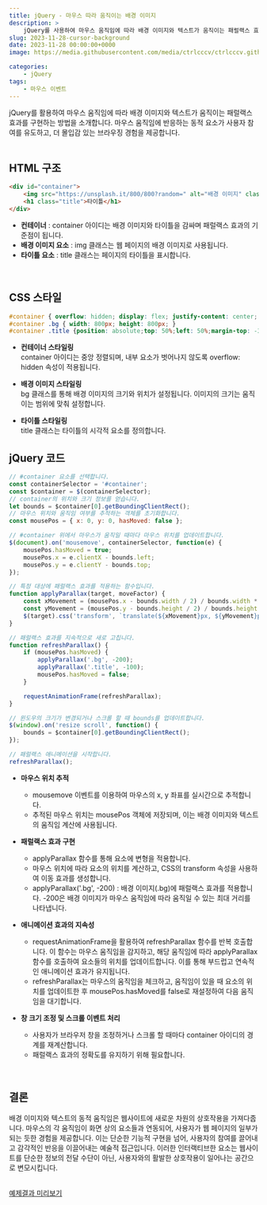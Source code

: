 ```yaml
---
title: jQuery - 마우스 따라 움직이는 배경 이미지
description: >  
    jQuery를 사용하여 마우스 움직임에 따라 배경 이미지와 텍스트가 움직이는 패럴랙스 효과를 구현하는 방법을 설명합니다. 이러한 인터랙티브 요소는 사용자 참여를 유도하고 웹사이트를 보다 몰입감 있는 공간으로 만듭니다.  
slug: 2023-11-28-cursor-background
date: 2023-11-28 00:00:00+0000
image: https://media.githubusercontent.com/media/ctrlcccv/ctrlcccv.github.io/master/assets/img/post/2023-11-28-cursor-background2.webp

categories:
    - jQuery
tags:
    - 마우스 이벤트
---
```

jQuery를 활용하여 마우스 움직임에 따라 배경 이미지와 텍스트가 움직이는 패럴랙스 효과를 구현하는 방법을 소개합니다.
마우스 움직임에 반응하는 동적 요소가 사용자 참여를 유도하고, 더 몰입감 있는 브라우징 경험을 제공합니다.  
<br>

## HTML 구조
```html
<div id="container">
    <img src="https://unsplash.it/800/800?random=" alt="배경 이미지" class="bg">
    <h1 class="title">타이틀</h1>
</div>
```
* **컨테이너** : container 아이디는 배경 이미지와 타이틀을 감싸며 패럴랙스 효과의 기준점이 됩니다.
* **배경 이미지 요소** : img 클래스는 웹 페이지의 배경 이미지로 사용됩니다.
* **타이틀 요소** : title 클래스는 페이지의 타이틀을 표시합니다.  

<br>

## CSS 스타일
```css
#container { overflow: hidden; display: flex; justify-content: center; align-items: center; position: relative; width: 600px; height: 600px; margin: 50px auto 0; } 
#container .bg { width: 800px; height: 800px; } 
#container .title {position: absolute;top: 50%;left: 50%;margin-top: -33px;margin-left: -63px;font-size: 46px; font-weight: 700;color: #fff; text-shadow: 0 0 10px rgba(0, 0, 0, 0.4); }
```
* **컨테이너 스타일링**   
container 아이디는 중앙 정렬되며, 내부 요소가 벗어나지 않도록 overflow: hidden 속성이 적용됩니다.

* **배경 이미지 스타일링**  
bg 클래스를 통해 배경 이미지의 크기와 위치가 설정됩니다. 이미지의 크기는 움직이는 범위에 맞춰 설정합니다.

* **타이틀 스타일링**  
title 클래스는 타이틀의 시각적 요소를 정의합니다.

<script async src="https://pagead2.googlesyndication.com/pagead/js/adsbygoogle.js?client=ca-pub-8535540836842352" crossorigin="anonymous"></script>
<ins class="adsbygoogle"
     style="display:block; text-align:center;"
     data-ad-layout="in-article"
     data-ad-format="fluid"
     data-ad-client="ca-pub-8535540836842352"
     data-ad-slot="2974559225"></ins>
<script>
     (adsbygoogle = window.adsbygoogle || []).push({});
</script>

## jQuery 코드
```js
// #container 요소를 선택합니다.
const containerSelector = '#container';
const $container = $(containerSelector);
// container의 위치와 크기 정보를 얻습니다.
let bounds = $container[0].getBoundingClientRect();
// 마우스 위치와 움직임 여부를 추적하는 객체를 초기화합니다.
const mousePos = { x: 0, y: 0, hasMoved: false };

// #container 위에서 마우스가 움직일 때마다 마우스 위치를 업데이트합니다.
$(document).on('mousemove', containerSelector, function(e) {
    mousePos.hasMoved = true;
    mousePos.x = e.clientX - bounds.left;
    mousePos.y = e.clientY - bounds.top;
});

// 특정 대상에 패럴랙스 효과를 적용하는 함수입니다.
function applyParallax(target, moveFactor) {
    const xMovement = (mousePos.x - bounds.width / 2) / bounds.width * moveFactor;
    const yMovement = (mousePos.y - bounds.height / 2) / bounds.height * moveFactor;
    $(target).css('transform', `translate(${xMovement}px, ${yMovement}px)`);
}

// 패럴랙스 효과를 지속적으로 새로 고칩니다.
function refreshParallax() {
    if (mousePos.hasMoved) {
        applyParallax('.bg', -200);
        applyParallax('.title', -100);
        mousePos.hasMoved = false;
    }

    requestAnimationFrame(refreshParallax);
}

// 윈도우의 크기가 변경되거나 스크롤 할 때 bounds를 업데이트합니다.
$(window).on('resize scroll', function() {
    bounds = $container[0].getBoundingClientRect();
});

// 패럴랙스 애니메이션을 시작합니다.
refreshParallax();
```
* **마우스 위치 추적**  
  * mousemove 이벤트를 이용하여 마우스의 x, y 좌표를 실시간으로 추적합니다.
  * 추적된 마우스 위치는 mousePos 객체에 저장되며, 이는 배경 이미지와 텍스트의 움직임 계산에 사용됩니다.

* **패럴랙스 효과 구현**  
  * applyParallax 함수를 통해 요소에 변형을 적용합니다.
  * 마우스 위치에 따라 요소의 위치를 계산하고, CSS의 transform 속성을 사용하여 이동 효과를 생성합니다.  
  * applyParallax('.bg', -200) : 배경 이미지(.bg)에 패럴랙스 효과를 적용합니다. -200은 배경 이미지가 마우스 움직임에 따라 움직일 수 있는 최대 거리를 나타냅니다.

* **애니메이션 효과의 지속성**  
  * requestAnimationFrame을 활용하여 refreshParallax 함수를 반복 호출합니다. 이 함수는 마우스 움직임을 감지하고, 해당 움직임에 따라 applyParallax 함수를 호출하여 요소들의 위치를 업데이트합니다. 이를 통해 부드럽고 연속적인 애니메이션 효과가 유지됩니다.
  * refreshParallax는 마우스의 움직임을 체크하고, 움직임이 있을 때 요소의 위치를 업데이트한 후 mousePos.hasMoved를 false로 재설정하여 다음 움직임을 대기합니다.

* **창 크기 조정 및 스크롤 이벤트 처리**  
  * 사용자가 브라우저 창을 조정하거나 스크롤 할 때마다 container 아이디의 경계를 재계산합니다.
  * 패럴랙스 효과의 정확도를 유지하기 위해 필요합니다.  
<br>

## 결론
배경 이미지와 텍스트의 동적 움직임은 웹사이트에 새로운 차원의 상호작용을 가져다줍니다. 마우스의 각 움직임이 화면 상의 요소들과 연동되어, 사용자가 웹 페이지의 일부가 되는 듯한 경험을 제공합니다. 이는 단순한 기능적 구현을 넘어, 사용자의 참여를 끌어내고 감각적인 반응을 이끌어내는 예술적 접근입니다. 이러한 인터랙티브한 요소는 웹사이트를 단순한 정보의 전달 수단이 아닌, 사용자와의 활발한 상호작용이 일어나는 공간으로 변모시킵니다.  
<br>

<div class="btn_wrap">
    <a target="_blank" href="https://ctrlcccv.github.io/ctrlcccv-demo/2023-11-28-cursor-background/">예제결과 미리보기</a>
</div>
